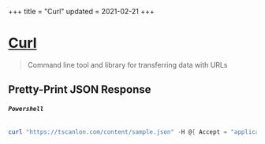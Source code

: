 +++
title = "Curl"
updated = 2021-02-21
+++

# [Curl](https://curl.se/)
> Command line tool and library for transferring data with URLs

## Pretty-Print JSON Response

###### **`Powershell`**
```powershell
curl "https://tscanlon.com/content/sample.json" -H @{ Accept = "application/json" } -ContentType 'application/json' -UseBasicParsing | ForEach-Object { echo $_.Content } | jq '.'
```